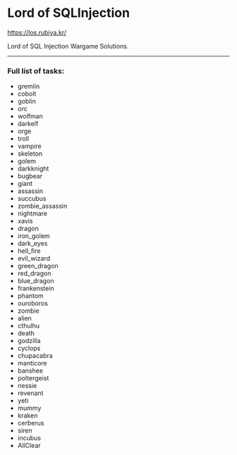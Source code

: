 Lord of SQLInjection
====================

https://los.rubiya.kr/

Lord of SQL Injection Wargame Solutions.

---

### Full list of tasks:

- gremlin
- cobolt
- goblin
- orc
- wolfman
- darkelf
- orge
- troll
- vampire
- skeleton
- golem
- darkknight
- bugbear
- giant
- assassin
- succubus
- zombie_assassin
- nightmare
- xavis
- dragon
- iron_golem
- dark_eyes
- hell_fire
- evil_wizard
- green_dragon
- red_dragon
- blue_dragon
- frankenstein
- phantom
- ouroboros
- zombie
- alien
- cthulhu
- death
- godzilla
- cyclops
- chupacabra
- manticore
- banshee
- poltergeist
- nessie
- revenant
- yeti
- mummy
- kraken
- cerberus
- siren
- incubus
- AllClear
